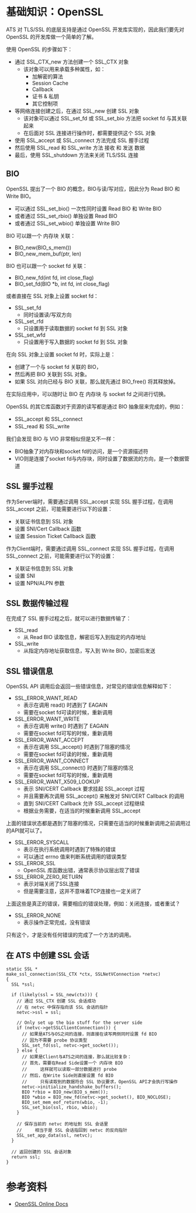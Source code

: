 # 基础知识：OpenSSL

ATS 对 TLS/SSL 的底层支持是通过 OpenSSL 开发库实现的，因此我们要先对 OpenSSL 的开发库做一个简单的了解。

使用 OpenSSL 的步骤如下：

  - 通过 SSL_CTX_new 方法创建一个 SSL_CTX 对象
    - 该对象可以用来承载多种属性，如：
      - 加解密的算法
      - Session Cache
      - Callback
      - 证书 & 私钥
      - 其它控制项
  - 等网络连接创建之后，在通过 SSL_new 创建 SSL 对象
    - 该对象可以通过 SSL_set_fd 或 SSL_set_bio 方法把 socket fd 与其关联起来
    - 在后面对 SSL 连接进行操作时，都需要提供这个 SSL 对象
  - 使用 SSL_accept 或 SSL_connect 方法完成 SSL 握手过程
  - 然后使用 SSL_read 和 SSL_write 方法 接收 和 发送 数据
  - 最后，使用 SSL_shutdown 方法来关闭 TLS/SSL 连接

## BIO

OpenSSL 提出了一个 BIO 的概念，BIO与读/写对应，因此分为 Read BIO 和 Write BIO。

  - 可以通过 SSL_set_bio() 一次性同时设置 Read BIO 和 Write BIO
  - 或者通过 SSL_set_rbio() 单独设置 Read BIO
  - 或者通过 SSL_set_wbio() 单独设置 Write BIO

BIO 可以跟一个 内存块 关联：

  - BIO_new(BIO_s_mem())
  - BIO_new_mem_buf(ptr, len)

BIO 也可以跟一个 socket fd 关联：

  - BIO_new_fd(int fd, int close_flag)
  - BIO_set_fd(BIO *b, int fd, int close_flag)

或者直接在 SSL 对象上设置 socket fd：

  - SSL_set_fd
    - 同时设置读/写双方向
  - SSL_set_rfd
    - 只设置用于读取数据的 socket fd 到 SSL 对象
  - SSL_set_wfd
    - 只设置用于写入数据的 socket fd 到 SSL 对象

在向 SSL 对象上设置 socket fd 时，实际上是：

  - 创建了一个与 socket fd 关联的 BIO，
  - 然后再把 BIO 关联到 SSL 对象。
  - 如果 SSL 对向已经与 BIO 关联，那么就先通过 BIO_free() 将其释放掉。

在实际应用中，可以随时让 BIO 在 内存块 与 socket fd 之间进行切换。

OpenSSL 的其它库函数对于资源的读写都是通过 BIO 抽象层来完成的，例如：

  - SSL_accept 和 SSL_connect
  - SSL_read 和 SSL_write

我们会发现 BIO 与 VIO 非常相似但是又不一样：

  - BIO抽象了对内存块和socket fd的访问，是一个资源描述符
  - VIO则是连接了socket fd与内存块，同时设置了数据流的方向，是一个数据管道

## SSL 握手过程

作为Server端时，需要通过调用 SSL_accept 实现 SSL 握手过程，在调用 SSL_accept 之前，可能需要进行以下的设置：

  - 关联证书信息到 SSL 对象
  - 设置 SNI/Cert Callback 函数 
  - 设置 Session Ticket Callback 函数

作为Client端时，需要通过调用 SSL_connect 实现 SSL 握手过程，在调用 SSL_connect 之前，可能需要进行以下的设置：

  - 关联证书信息到 SSL 对象
  - 设置 SNI
  - 设置 NPN/ALPN 参数

## SSL 数据传输过程

在完成了 SSL 握手过程之后，就可以进行数据传输了：

  - SSL_read
    - 从 Read BIO 读取信息，解密后写入到指定的内存地址
  - SSL_write
    - 从指定内存地址获取信息，写入到 Write BIO，加密后发送

## SSL 错误信息

OpenSSL API 调用后会返回一些错误信息，对常见的错误信息解释如下：

  - SSL_ERROR_WANT_READ
    - 表示在调用 read() 时遇到了 EAGAIN
    - 需要在socket fd可读的时候，重新调用
  - SSL_ERROR_WANT_WRITE
    - 表示在调用 write() 时遇到了 EAGAIN
    - 需要在socket fd可写的时候，重新调用
  - SSL_ERROR_WANT_ACCEPT
    - 表示在调用 SSL_accept() 时遇到了阻塞的情况
    - 需要在socket fd可读的时候，重新调用
  - SSL_ERROR_WANT_CONNECT
    - 表示在调用 SSL_connect() 时遇到了阻塞的情况
    - 需要在socket fd可写的时候，重新调用
  - SSL_ERROR_WANT_X509_LOOKUP
    - 表示 SNI/CERT Callback 要求挂起 SSL_accept 过程
    - 并且需要再次调用 SSL_accept() 来触发对 SNI/CERT Callback 的调用
    - 直到 SNI/CERT Callback 允许 SSL_accept 过程继续
    - 根据业务需要，在适当的时候重新调用 SSL_accept

上面的错误状态都是遇到了阻塞的情况，只需要在适当的时候重新调用之前调用过的API就可以了。

  - SSL_ERROR_SYSCALL
    - 表示在执行系统调用时遇到了特殊的错误
    - 可以通过 errno 值来判断系统调用的错误类型
  - SSL_ERROR_SSL
    - OpenSSL 库函数出错，通常表示协议层出现了错误
  - SSL_ERROR_ZERO_RETURN
    - 表示对端关闭了SSL连接
    - 但是需要注意，这并不意味着TCP连接也一定关闭了

上面这些是真正的错误，需要相应的错误处理，例如：关闭连接，或者重试？

  - SSL_ERROR_NONE
    - 表示操作正常完成，没有错误 

只有这个，才是没有任何错误的完成了一个方法的调用。

## 在 ATS 中创建 SSL 会话

```
static SSL *
make_ssl_connection(SSL_CTX *ctx, SSLNetVConnection *netvc)
{
  SSL *ssl;

  if (likely(ssl = SSL_new(ctx))) {
    // 通过 SSL_CTX 创建 SSL 会话成功
    // 在 netvc 中保存指向该 SSL 会话的指针
    netvc->ssl = ssl;

    // Only set up the bio stuff for the server side
    if (netvc->getSSLClientConnection()) {
      // 如果是ATS与OS之间的连接，则直接在读写两侧同时设置 fd BIO
      // 因为不需要 probe 协议类型
      SSL_set_fd(ssl, netvc->get_socket());
    } else {
      // 如果是Client与ATS之间的连接，那么就比较复杂：
      // 首先，需要在Read Side设置一个 内存块 BIO
      //     这样就可以读取一部分数据进行 probe
      // 然后，在Write Side则直接设置 fd BIO
      //     只有读取到的数据符合 SSL 协议要求，OpenSSL API才会执行写操作
      netvc->initialize_handshake_buffers();
      BIO *rbio = BIO_new(BIO_s_mem());
      BIO *wbio = BIO_new_fd(netvc->get_socket(), BIO_NOCLOSE);
      BIO_set_mem_eof_return(wbio, -1);
      SSL_set_bio(ssl, rbio, wbio);
    }

    // 保存当前的 netvc 的地址到 SSL 会话里
    //     相当于是 SSL 会话指回到 netvc 的反向指针
    SSL_set_app_data(ssl, netvc);
  }

  // 返回创建的 SSL 会话对象
  return ssl;
}
```

# 参考资料

- [OpenSSL Online Docs](https://www.openssl.org/docs/manmaster/ssl/SSL.html)
